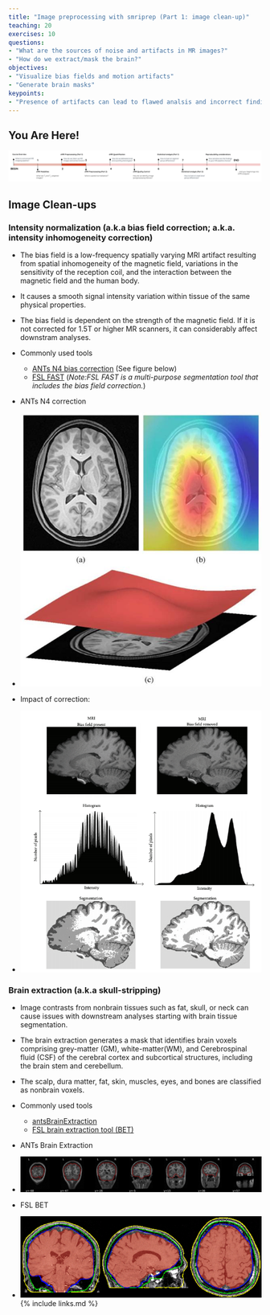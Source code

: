 ```yaml
---
title: "Image preprocessing with smriprep (Part 1: image clean-up)"
teaching: 20
exercises: 10
questions:
- "What are the sources of noise and artifacts in MR images?"
- "How do we extract/mask the brain?"
objectives:
- "Visualize bias fields and motion artifacts"
- "Generate brain masks"
keypoints:
- "Presence of artifacts can lead to flawed analsis and incorrect findings"
---
```

## You Are Here!
![course_flow](../fig/episode_2/Course_flow_2.png)

## Image Clean-ups
### Intensity normalization (a.k.a bias field correction; a.k.a. intensity inhomogeneity correction)

- The bias field is a low-frequency spatially varying MRI artifact resulting from spatial inhomogeneity of the magnetic field,
variations in the sensitivity of the reception coil, and the interaction between the magnetic field and the human body. 
- It causes a smooth signal intensity variation within tissue of the same physical properties. 
- The bias field is dependent on the strength of the magnetic field. If it is not corrected for 1.5T or higher MR scanners, it can considerably affect downstram analyses. 
- Commonly used tools
    - [ANTs N4 bias correction](https://pubmed.ncbi.nlm.nih.gov/20378467/) (See figure below)
    - [FSL FAST](https://fsl.fmrib.ox.ac.uk/fsl/fslwiki/FAST) (_Note:FSL FAST is a multi-purpose segmentation tool that includes the bias field correction._)

- ANTs N4 correction
- ![N4_bias](../fig/episode_2/N4_bias.jpeg)

- Impact of correction:
- ![bias_correction](../fig/episode_2/Despotovic_bias_correction.png)


### Brain extraction (a.k.a skull-stripping)
- Image contrasts from nonbrain tissues such as fat, skull, or neck can cause issues with downstream analyses starting with brain tissue segmentation.
- The brain extraction generates a mask that identifies brain voxels comprising grey-matter (GM), white-matter(WM), and Cerebrospinal fluid (CSF) of
the cerebral cortex and subcortical structures, including the brain stem and cerebellum. 
- The scalp, dura matter, fat, skin, muscles, eyes, and bones are classified as nonbrain voxels.

- Commonly used tools
    - [antsBrainExtraction](https://nipype.readthedocs.io/en/latest/api/generated/nipype.interfaces.ants.html#brainextraction)
    - [FSL brain extraction tool (BET)](https://fsl.fmrib.ox.ac.uk/fsl/fslwiki/BET)

- ANTs Brain Extraction
- ![ANTs_brain_extract](../fig/episode_2/brainextraction_t1.jpg)

- FSL BET 
- ![FSL_brain_extract](../fig/episode_2/bet2_eg_small.png)
{% include links.md %}


